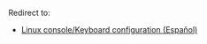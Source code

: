 Redirect to:

*   [Linux console/Keyboard configuration (Español)](/index.php/Linux_console/Keyboard_configuration_(Espa%C3%B1ol) "Linux console/Keyboard configuration (Español)")